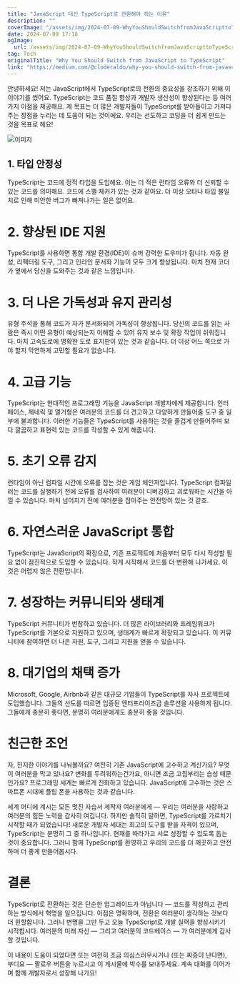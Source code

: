 ```yaml
---
title: "JavaScript 대신 TypeScript로 전환해야 하는 이유"
description: ""
coverImage: "/assets/img/2024-07-09-WhyYouShouldSwitchfromJavaScripttoTypeScript_0.png"
date: 2024-07-09 17:18
ogImage:
  url: /assets/img/2024-07-09-WhyYouShouldSwitchfromJavaScripttoTypeScript_0.png
tag: Tech
originalTitle: "Why You Should Switch from JavaScript to TypeScript"
link: "https://medium.com/@cloderaldo/why-you-should-switch-from-javascript-to-typescript-d8512104cac6"
---
```


안녕하세요! 저는 JavaScript에서 TypeScript로의 전환의 중요성을 강조하기 위해 이 이야기를 썼어요. TypeScript는 코드 품질 향상과 개발자 생산성이 향상된다는 등 여러 가지 이점을 제공해요. 제 목표는 더 많은 개발자들이 TypeScript를 받아들이고 가져다주는 장점을 누리는 데 도움이 되는 것이에요. 우리는 선도하고 코딩을 더 쉽게 만드는 것을 목표로 해요!

![이미지](/assets/img/2024-07-09-WhyYouShouldSwitchfromJavaScripttoTypeScript_0.png)

## 1. 타입 안정성

TypeScript는 코드에 정적 타입을 도입해요. 이는 더 적은 런타임 오류와 더 신뢰할 수 있는 코드를 의미해요. 코드에 스펠 체커가 있는 것과 같아요. 더 이상 오타나 타입 불일치로 인해 미안한 버그가 빠져나가는 일은 없어요.

<div class="content-ad"></div>

# 2. 향상된 IDE 지원

TypeScript를 사용하면 통합 개발 환경(IDE)이 슈퍼 강력한 도우미가 됩니다. 자동 완성, 리팩터링 도구, 그리고 인라인 문서화 기능이 모두 크게 향상됩니다. 마치 천재 코더가 옆에서 당신을 도와주는 것과 같은 느낌입니다.

# 3. 더 나은 가독성과 유지 관리성

유형 주석을 통해 코드가 자가 문서화되어 가독성이 향상됩니다. 당신의 코드를 읽는 사람은 즉시 어떤 유형이 예상되는지 이해할 수 있어 유지 보수 및 확장 작업이 쉬워집니다. 마치 고속도로에 명확한 도로 표지판이 있는 것과 같습니다. 더 이상 어느 쪽으로 가야 할지 막연하게 고민할 필요가 없습니다.

<div class="content-ad"></div>

# 4. 고급 기능

TypeScript는 현대적인 프로그래밍 기능을 JavaScript 개발자에게 제공합니다. 인터페이스, 제네릭 및 열거형은 여러분의 코드를 더 견고하고 다양하게 만들어줄 도구 중 일부에 불과합니다. 이러한 기능들은 TypeScript를 사용하는 것을 즐겁게 만들어주며 보다 깔끔하고 표현력 있는 코드를 작성할 수 있게 해줍니다.

# 5. 초기 오류 감지

런타임이 아닌 컴파일 시간에 오류를 잡는 것은 게임 체인저입니다. TypeScript 컴파일러는 코드를 실행하기 전에 오류를 검사하여 여러분이 디버깅하고 괴로워하는 시간을 아낄 수 있습니다. 마치 넘어지기 전에 여러분을 잡아주는 안전망이 있는 것 같죠.

<div class="content-ad"></div>

# 6. 자연스러운 JavaScript 통합

TypeScript는 JavaScript의 확장으로, 기존 프로젝트에 처음부터 모두 다시 작성할 필요 없이 점진적으로 도입할 수 있습니다. 작게 시작해서 코드를 더 변환해 나가세요. 이것은 어렵지 않은 전환입니다.

# 7. 성장하는 커뮤니티와 생태계

TypeScript 커뮤니티가 번창하고 있습니다. 더 많은 라이브러리와 프레임워크가 TypeScript를 기본으로 지원하고 있으며, 생태계가 빠르게 확장되고 있습니다. 이 커뮤니티에 참여하면 더 나은 자원, 도구, 그리고 지원을 얻을 수 있습니다.

<div class="content-ad"></div>

# 8. 대기업의 채택 증가

Microsoft, Google, Airbnb과 같은 대규모 기업들이 TypeScript를 자사 프로젝트에 도입했습니다. 그들의 선도를 따르면 입증된 엔터프라이즈급 솔루션을 사용하게 됩니다. 그들에게 충분히 좋다면, 분명히 여러분에게도 충분히 좋을 것입니다.

# 친근한 조언

자, 진지한 이야기를 나눠볼까요? 여전히 기존 JavaScript에 고수하고 계신가요? 무엇이 여러분을 막고 있나요? 변화를 두려워하는건가요, 아니면 조금 고집부리는 습성 때문인가요? 프로그래밍 세계는 빠르게 진화하고 있습니다. JavaScript에 고수하는 것은 스마트폰 시대에 플립 폰을 사용하는 것과 같습니다.

<div class="content-ad"></div>

세계 어디에 계시는 모든 멋진 자습서 제작자 여러분에게 — 우리는 여러분을 사랑하고 여러분의 힘든 노력을 감사히 여깁니다. 하지만 솔직히 말하면, TypeScript를 가르치기 시작할 때가 되었습니다! 새로운 개발자 세대는 최고의 도구를 받을 자격이 있으며, TypeScript는 분명히 그 중 하나입니다. 현재를 따라가고 서로 성장할 수 있도록 돕는 것이 중요합니다. 그러니 함께 TypeScript를 환영하고 우리의 코드를 더 깨끗하고 안전하며 더 좋게 만들어봅시다.

# 결론

TypeScript로 전환하는 것은 단순한 업그레이드가 아닙니다 — 코드를 작성하고 관리하는 방식에서 혁명을 일으킵니다. 이점은 명확하며, 전환은 여러분이 생각하는 것보다 더 원할합니다. 그러니 변명을 그만 두고 오늘 TypeScript로 개발 실력을 향상시키기 시작합시다. 여러분의 미래 자신 — 그리고 여러분의 코드베이스 — 가 여러분에게 감사할 것입니다.

이 내용이 도움이 되었다면 또는 여전히 조금 의심스러우시거나 (또는 짜증이 난다면), 부디요 — 팔로우 버튼을 누르시고 이 게시물에 박수를 보내주세요. 계속 대화를 이어가며 함께 개발자로서 성장해 나가요!
